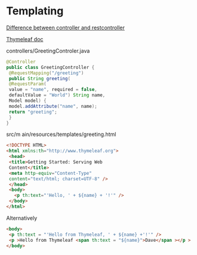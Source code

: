 # Templating

[Difference between controller and restcontroller](https://www.javacodegeeks.com/2017/08/difference-restcontroller-controller-annotation-spring-mvc-rest.html)

[Thymeleaf doc](https://www.thymeleaf.org/documentation.html)

controllers/GreetingControler.java
```Java
@Controller
public class GreetingController {
 @RequestMapping("/greeting")
 public String greeting(
 @RequestParam(
 value = "name", required = false,
 defaultValue = "World") String name,
 Model model) {
 model.addAttribute("name", name);
 return "greeting";
 }
}
```

 src/m ain/resources/templates/greeting.html
 ```html
 <!DOCTYPE HTML>
<html xmlns:th="http://www.thymeleaf.org">
  <head>
  <title>Getting Started: Serving Web
  Content</title>
  <meta http-equiv="Content-Type"
  content="text/html; charset=UTF-8" />
  </head>
  <body>
    <p th:text="'Hello, ' + ${name} + '!'" />
  </body>
</html>
 ```
 
 Alternatively
 ```html
<body>
  <p th:text = "'Hello from Thymeleaf, ' + ${name} +'!'" />
  <p >Hello from Thymeleaf <span th:text = "${name}">Dave</span ></p >
</body>
```
